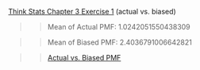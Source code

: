 [Think Stats Chapter 3 Exercise 1](http://greenteapress.com/thinkstats2/html/thinkstats2004.html#toc31) (actual vs. biased)

>> Mean of Actual PMF: 1.0242051550438309

>> Mean of Biased PMF: 2.4036791006642821

>> [Actual vs. Biased PMF](/dsp/actualvbiased.png?raw=true)
